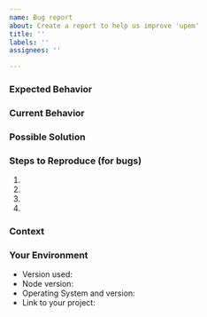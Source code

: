 ```yaml
---
name: Bug report
about: Create a report to help us improve 'upem'
title: ''
labels: ''
assignees: ''

---
```


<!--- Provide a general summary of the issue in the Title above -->

### Expected Behavior
<!--- Tell us what you expect should happen -->

### Current Behavior
<!--- Tell us what happens instead of the expected behavior -->

### Possible Solution
<!--- Not obligatory, but suggest a fix/reason for the bug, -->
<!--- or ideas how to implement the addition or change -->

### Steps to Reproduce (for bugs)
<!--- Provide a link to a live example, or an unambiguous set of steps to -->
<!--- reproduce this bug. Include code to reproduce, if relevant -->
1.
2.
3.
4.

### Context
<!--- How has this issue affected you? What are you trying to accomplish? -->
<!--- Providing context helps us understand better, which will likely result in better, faster, stronger fixes -->

### Your Environment
<!--- Include as many relevant details about the environment you experienced the bug in -->
* Version used:
* Node version:
* Operating System and version:
* Link to your project:
